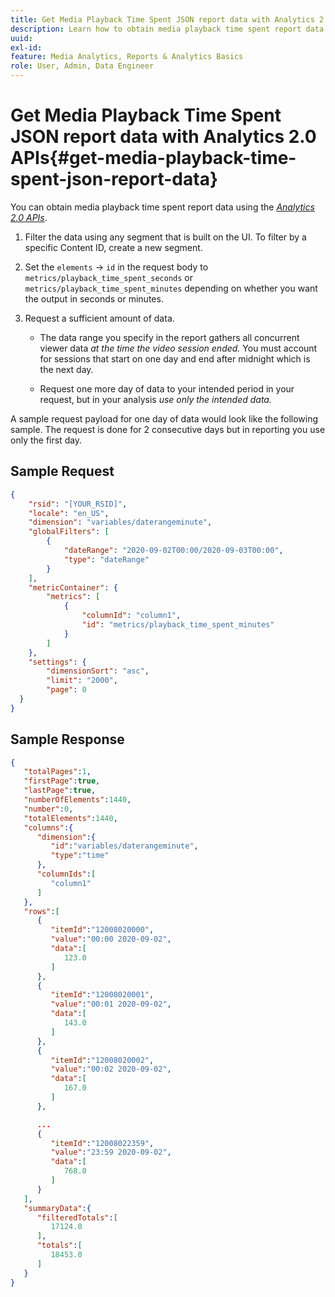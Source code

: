 ```yaml
---
title: Get Media Playback Time Spent JSON report data with Analytics 2.0 APIs
description: Learn how to obtain media playback time spent report data using the Analytics 2.0 APIs. View a sample request and response.
uuid:
exl-id:
feature: Media Analytics, Reports & Analytics Basics
role: User, Admin, Data Engineer
---
```


# Get Media Playback Time Spent JSON report data with Analytics 2.0 APIs{#get-media-playback-time-spent-json-report-data}

You can obtain media playback time spent report data using the [_*Analytics 2.0 APIs*_](https://www.adobe.io/apis/experiencecloud/analytics/docs.html).

1. Filter the data using any segment that is built on the UI. To filter by a specific Content ID, create a new segment.  
1. Set the `elements` -> `id` in the request body to `metrics/playback_time_spent_seconds` or `metrics/playback_time_spent_minutes` depending on whether you want the output in seconds or minutes.
1. Request a sufficient amount of data.  

    * The data range you specify in the report gathers all concurrent viewer data _at the time the video session ended._
       You must account for sessions that start on one day and end after midnight which is the next day.

    * Request one more day of data to your intended period in your request, but in your analysis _*use only the intended data.*_

A sample request payload for one day of data would look like the following sample. The request is done for 2 consecutive days but in reporting you use only the first day.

## Sample Request

```json
{
    "rsid": "[YOUR_RSID]",
    "locale": "en_US",
    "dimension": "variables/daterangeminute",
    "globalFilters": [
        {
            "dateRange": "2020-09-02T00:00/2020-09-03T00:00",
            "type": "dateRange"
        }
    ],
    "metricContainer": {
        "metrics": [
            {
                "columnId": "column1",
                "id": "metrics/playback_time_spent_minutes"
            }
        ]
    },
    "settings": {
        "dimensionSort": "asc",
        "limit": "2000",
        "page": 0
  }
}

```

## Sample Response

```JSON
{
   "totalPages":1,
   "firstPage":true,
   "lastPage":true,
   "numberOfElements":1440,
   "number":0,
   "totalElements":1440,
   "columns":{
      "dimension":{
         "id":"variables/daterangeminute",
         "type":"time"
      },
      "columnIds":[
         "column1"
      ]
   },
   "rows":[
      {
         "itemId":"12008020000",
         "value":"00:00 2020-09-02",
         "data":[
            123.0
         ]
      },
      {
         "itemId":"12008020001",
         "value":"00:01 2020-09-02",
         "data":[
            143.0
         ]
      },
      {
         "itemId":"12008020002",
         "value":"00:02 2020-09-02",
         "data":[
            167.0
         ]
      },

      ...
      {
         "itemId":"12008022359",
         "value":"23:59 2020-09-02",
         "data":[
            768.0
         ]
      }
   ],
   "summaryData":{
      "filteredTotals":[
         17124.0
      ],
      "totals":[
         18453.0
      ]
   }
}

```


<!--
You can extract the Media Playback Time Spent report data using the Experience Cloud API Explorer as follows.

1. Navigate to: [https://www.adobe.io.](https://www.adobe.io)
1. Select and enter the following information in the API Explorer form:

    * **API -** Select "Report".
    * **Method -** Select "Queue".
    * **Environment -** Select your data center.
    * Request JSON - Specify the following:

        * `reportSuiteID` - For info on reports suites: [Report Suites](https://experienceleague.adobe.com/docs/analytics/admin/manage-report-suites/report-suites-admin.html)

        * `dateTo` - End date of the report.         

          >[!NOTE]
          >
          >The maximum time period supported is two days.

        * `dateFrom` - Start date of the report.
        * `elements : id` - Set to `"videoconcurrentviewers"`

        * `elements : top` - Specify the number of entries to be returned.

      Sample request body:

      ```    
      {
          "reportDescription": {
              "reportSuiteID": "[Your Report Suite ID]",
              "dateTo": "2017-09-07",
              "dateFrom": "2017-09-07"
              "metrics": [
                  {
                      "id": "instances"
                  }
              ],
              "elements": [
                  {
                      "id": "videoconcurrentviewers",
                      "top": 2880
                  }
              ]
              "locale": "en_US"
          }
      }

      ```

      >[!TIP]
      >
      >Some sessions are ended on the next day, and at that point the data will be available for reporting. In that case the best approach is to select 2 days (2880 minutes) of data, and use only the data for the first day (1440 minutes).

1. Click **Get Response**.

   In the Response field, you should get a `reportID`.
1. In the form, change **Method** to "Get".
1. Enter the value of the `reportID` you received in Step 3, and click **Get Response**.

   The Media Playback Time Spent report data, in JSON format, is presented in the Response field.

   For example:

   ![](assets/api_helper_2.png)

   ![](assets/api_helper_1.png)

-->
